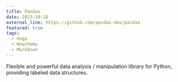 ```yaml
---
title: Pandas
date: 2023-10-26
external_link: https://github.com/pandas-dev/pandas
featured: true
tags:
  - Hugo
  - Wowchemy
  - Markdown
---
```


Flexible and powerful data analysis / manipulation library for Python, providing labeled data structures.

<!--more-->
